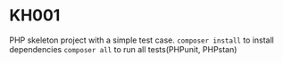 # KH001


PHP skeleton project with a simple test case.
```composer install``` to install dependencies
```composer all``` to run all tests(PHPunit, PHPstan)

